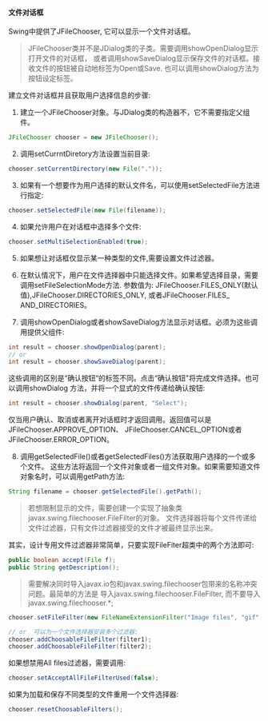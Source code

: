 #### 文件对话框
Swing中提供了JFileChooser, 它可以显示一个文件对话框。
> JFileChooser类并不是JDialog类的子类。需要调用showOpenDialog显示打开文件的对话框，
或者调用showSaveDialog显示保存文件的对话框。接收文件的按钮被自动地标签为Open或Save.
也可以调用showDialog方法为按钮设定标签。


建立文件对话框并且获取用户选择信息的步骤:

1. 建立一个JFileChooser对象。与JDialog类的构造器不，它不需要指定父组件。
```java
JFileChooser chooser = new JFileChooser();
```

2. 调用setCurrntDiretory方法设置当前目录:
```java
chooser.setCurrentDirectory(new File("."));
```

3. 如果有一个想要作为用户选择的默认文件名，可以使用setSelectedFile方法进行指定:
```java
chooser.setSelectedFile(new File(filename));
```

4. 如果允许用户在对话框中选择多个文件:
```java
chooser.setMultiSelectionEnabled(true);
```

5. 如果想让对话框仅显示某一种类型的文件,需要设置文件过滤器。

6. 在默认情况下，用户在文件选择器中只能选择文件。如果希望选择目录，需要调用setFileSelectionMode方法.
参数值为: JFileChooser.FILES_ONLY(默认值),JFileChooser.DIRECTORIES_ONLY, 或者JFileChooser.FILES_
AND_DIRECTORIES。

7. 调用showOpenDialog或者showSaveDialog方法显示对话框。必须为这些调用提供父组件:
```java
int result = chooser.showOpenDialog(parent);
// or
int result = chooser.showSaveDialog(parent);
```
这些调用的区别是“确认按钮“的标签不同。点击“确认按钮"将完成文件选择。也可以调用showDialog
方法，并将一个显式的文件传递给确认按钮:
```java
int result = chooser.showDialog(parent, "Select");
```
仅当用户确认、取消或者离开对话框时才返回调用。返回值可以是JFileChooser.APPROVE_OPTION、
JFileChooser.CANCEL_OPTION或者JFileChooser.ERROR_OPTION。

8. 调用getSelectedFile()或者getSelectedFiles()方法获取用户选择的一个或多个文件。
这些方法将返回一个文件对象或者一组文件对象。如果需要知道文件对象名时，可以调用getPath方法:
```java
String filename = chooser.getSelectedFile().getPath();
```
> 若想限制显示的文件，需要创建一个实现了抽象类javax.swing.filechooser.FileFilter的对象。
> 文件选择器将每个文件传递给文件过滤器，只有文件过滤器接受的文件才被最终显示出来。

其实，设计专用文件过滤器非常简单，只要实现FileFiter超类中的两个方法即可:
```java
public boolean accept(File f);
public String getDescription();
```
> 需要解决同时导入javax.io包和javax.swing.filechooser包带来的名称冲突问题。最简单的方法是
> 导入javax.swing.filechooser.FileFilter, 而不要导入javax.swing.filechooser.*;

```java
chooser.setFileFilter(new FileNameExtensionFilter("Image files", "gif", "jpg"));

// or  可以为一个文件选择器安装多个过滤器:
chooser.addChoosableFileFilter(filter1);
chooser.addChoosableFileFilter(filter2);
```
如果想禁用All files过滤器，需要调用:
```java
chooser.setAcceptAllFileFilterUsed(false);
```
如果为加载和保存不同类型的文件重用一个文件选择器:
```java
chooser.resetChoosableFilters();
```
